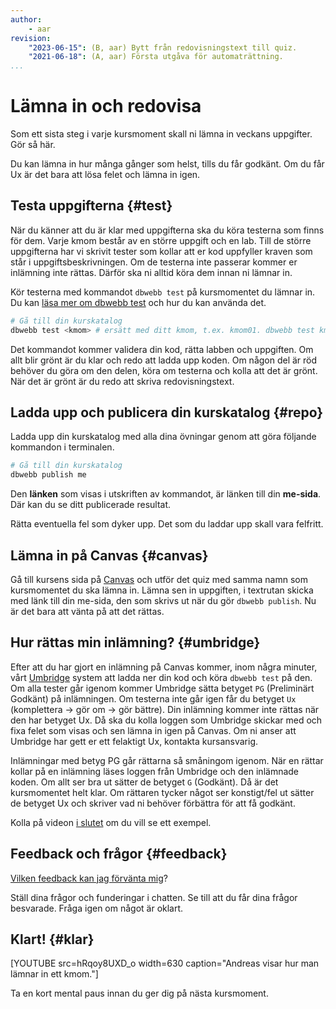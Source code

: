 ```yaml
---
author:
    - aar
revision:
    "2023-06-15": (B, aar) Bytt från redovisningstext till quiz.
    "2021-06-18": (A, aar) Första utgåva för automaträttning.
...
```

Lämna in och redovisa
==================================

Som ett sista steg i varje kursmoment skall ni lämna in veckans uppgifter. Gör så här.

<!--more-->

Du kan lämna in hur många gånger som helst, tills du får godkänt. Om du får Ux är det bara att lösa felet och lämna in igen.



Testa uppgifterna {#test}
---------------------------------------

När du känner att du är klar med uppgifterna ska du köra testerna som finns för dem. Varje kmom består av en större uppgift och en lab. Till de större uppgifterna har vi skrivit tester som kollar att er kod uppfyller kraven som står i uppgiftsbeskrivningen. Om de testerna inte passerar kommer er inlämning inte rättas. Därför ska ni alltid köra dem innan ni lämnar in.

Kör testerna med kommandot `dbwebb test` på kursmomentet du lämnar in. Du kan [läsa mer om dbwebb test](dbwebb-cli/python) och hur du kan använda det.

```bash
# Gå till din kurskatalog
dbwebb test <kmom> # ersätt med ditt kmom, t.ex. kmom01. dbwebb test kmom01
```

Det kommandot kommer validera din kod, rätta labben och uppgiften. Om allt blir grönt är du klar och redo att ladda upp koden. Om någon del är röd behöver du göra om den delen, köra om testerna och kolla att det är grönt. När det är grönt är du redo att skriva redovisningstext.



Ladda upp och publicera din kurskatalog {#repo}
---------------------------------------

Ladda upp din kurskatalog med alla dina övningar genom att göra följande kommandon i terminalen.

```bash
# Gå till din kurskatalog
dbwebb publish me
```

Den **länken** som visas i utskriften av kommandot, är länken till din **me-sida**. Där kan du se ditt publicerade resultat.

Rätta eventuella fel som dyker upp. Det som du laddar upp skall vara felfritt.



Lämna in på Canvas {#canvas}
---------------------------------------

Gå till kursens sida på [Canvas](https://www.bth.se/canvas/) och utför det quiz med samma namn som kursmomentet du ska lämna in. Lämna sen in uppgiften, i textrutan skicka med länk till din me-sida, den som skrivs ut när du gör `dbwebb publish`. Nu är det bara att vänta på att det rättas.



Hur rättas min inlämning? {#umbridge}
---------------------------------------

Efter att du har gjort en inlämning på Canvas kommer, inom några minuter, vårt [Umbridge](coachen/umbridge) system att ladda ner din kod och köra `dbwebb test` på den. Om alla tester går igenom kommer Umbridge sätta betyget `PG` (Preliminärt Godkänt) på inlämningen. Om testerna inte går igen får du betyget `Ux` (komplettera → gör om → gör bättre). Din inlämning kommer inte rättas när den har betyget Ux. Då ska du kolla loggen som Umbridge skickar med och fixa felet som visas och sen lämna in igen på Canvas. Om ni anser att Umbridge har gett er ett felaktigt Ux, kontakta kursansvarig.

Inlämningar med betyg PG går rättarna så småningom igenom. När en rättar kollar på en inlämning läses loggen från Umbridge och den inlämnade koden. Om allt ser bra ut sätter de betyget `G` (Godkänt). Då är det kursmomentet helt klar. Om rättaren tycker något ser konstigt/fel ut sätter de betyget Ux och skriver vad ni behöver förbättra för att få godkänt.

Kolla på videon [i slutet](#klart) om du vill se ett exempel.



Feedback och frågor {#feedback}
---------------------------------------

[Vilken feedback kan jag förvänta mig](kurser/faq/vilken-feedback-far-man-pa-inlamningarna)?

Ställ dina frågor och funderingar i chatten. Se till att du får dina frågor besvarade. Fråga igen om något är oklart.



Klart! {#klar}
---------------------------------------

[YOUTUBE src=hRqoy8UXD_o width=630 caption="Andreas visar hur man lämnar in ett kmom."]

Ta en kort mental paus innan du ger dig på nästa kursmoment.
